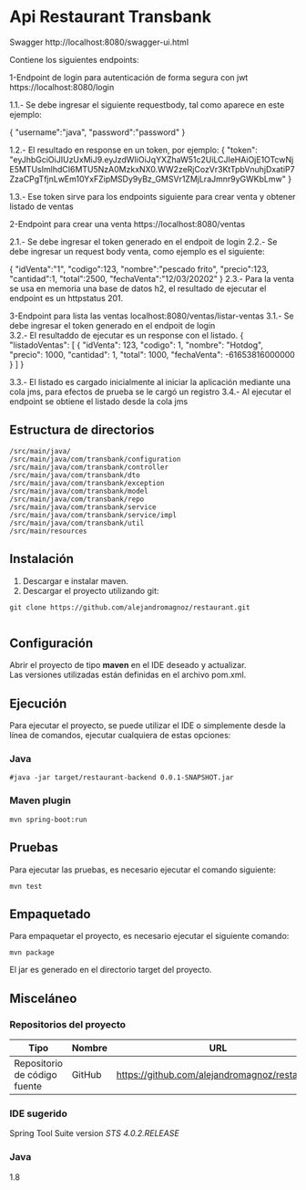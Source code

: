 # Api Restaurant Transbank

Swagger http://localhost:8080/swagger-ui.html

Contiene los siguientes endpoints:

1-Endpoint de login para autenticación de forma segura con jwt
   https://localhost:8080/login
   
1.1.- Se debe ingresar el siguiente requestbody, tal como aparece en este ejemplo:
   
{
"username":"java",
"password":"password"
}

1.2.- El resultado en response en un token, por ejemplo:
{
    "token": "eyJhbGciOiJIUzUxMiJ9.eyJzdWIiOiJqYXZhaW51c2UiLCJleHAiOjE1OTcwNjE5MTUsImlhdCI6MTU5NzA0MzkxNX0.WW2zeRjCozVr3KtTpbVnuhjDxatiP7ZzaCPgTfjnLwEm10YxFZipMSDy9yBz_GMSVr1ZMjLraJmnr9yGWKbLmw"
}

1.3.- Ese token sirve para los endpoints siguiente para crear venta y obtener listado de ventas
 
2-Endpoint para crear una venta
   https://localhost:8080/ventas
   
2.1.- Se debe ingresar el token generado en el endpoit de login
2.2.- Se debe ingresar un request body venta, como ejemplo es el siguiente:

{
"idVenta":"1",
"codigo":123,
"nombre":"pescado frito",
"precio":123,
"cantidad":1,
"total":2500,
"fechaVenta":"12/03/20202"
}
2.3.- Para la venta se usa en memoria una base de datos h2, el resultado de ejecutar el endpoint es un httpstatus 201.

3-Endpoint para lista las ventas
   localhost:8080/ventas/listar-ventas
3.1.- Se debe ingresar el token generado en el endpoit de login   
3.2.- El resultaddo de ejecutar es un response con el listado.
 {
  "listadoVentas": [
    {
      "idVenta": 123,
      "codigo": 1,
      "nombre": "Hotdog",
      "precio": 1000,
      "cantidad": 1,
      "total": 1000,
      "fechaVenta": -61653816000000
    }
  ]
}

3.3.- El listado es cargado inicialmente al iniciar la aplicación mediante una cola jms, para efectos de prueba se le cargó un registro
3.4.- Al ejecutar el endpoint se obtiene el listado desde la cola jms


## Estructura de directorios
```
/src/main/java/
/src/main/java/com/transbank/configuration
/src/main/java/com/transbank/controller
/src/main/java/com/transbank/dto
/src/main/java/com/transbank/exception
/src/main/java/com/transbank/model
/src/main/java/com/transbank/repo
/src/main/java/com/transbank/service
/src/main/java/com/transbank/service/impl
/src/main/java/com/transbank/util
/src/main/resources

```

## Instalación
1. Descargar e instalar maven.
2. Descargar el proyecto utilizando git:
```
git clone https://github.com/alejandromagnoz/restaurant.git


```
## Configuración
Abrir el proyecto de tipo **maven** en el IDE deseado y actualizar.  
Las versiones utilizadas están definidas en el archivo pom.xml.


## Ejecución
Para ejecutar el proyecto, se puede utilizar el IDE o simplemente desde la línea de
comandos, ejecutar cualquiera de estas opciones:

### Java

```
#java -jar target/restaurant-backend 0.0.1-SNAPSHOT.jar
```

### Maven plugin
```
mvn spring-boot:run
```

## Pruebas
Para ejecutar las pruebas, es necesario ejecutar el comando siguiente:
```
mvn test
```

## Empaquetado
Para empaquetar el proyecto, es necesario ejecutar el siguiente comando:
```
mvn package
```
El jar es generado en el directorio target del proyecto.



## Misceláneo

### Repositorios del proyecto

| Tipo                             | Nombre    | URL                                               |
| -------------------------------- | --------- | -------------------------------------------------------------------- |
| Repositorio de código fuente     | GitHub    | https://github.com/alejandromagnoz/restaurant


### IDE sugerido
Spring Tool Suite version *STS 4.0.2.RELEASE*


### Java
1.8
